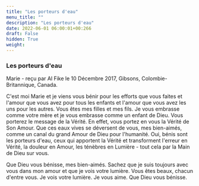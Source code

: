 ```yaml
---
title: "Les porteurs d'eau"
menu_title: ""
description: "Les porteurs d'eau"
date: 2022-06-01 06:00:01+00:266
draft: False
hidden: True
weight:
---
```

### Les porteurs d'eau

Marie - reçu par Al Fike le 10 Décembre 2017, Gibsons, Colombie-Britannique, Canada.

C'est moi Marie et je viens vous bénir pour les efforts que vous faites et l'amour que vous avez pour tous les enfants et l'amour que vous avez les uns pour les autres. Vous êtes mes filles et mes fils. Je vous embrasse comme votre mère et je vous embrasse comme un enfant de Dieu. Vous porterez le message de la Vérité. En effet, vous portez en vous la Vérité de Son Amour. Que ces eaux vives se déversent de vous, mes bien-aimés, comme un canal du grand Amour de Dieu pour l'humanité. Oui, bénis sont les porteurs d'eau, ceux qui apportent la Vérité et transforment l'erreur en Vérité, la douleur en Amour, les ténèbres en Lumière - tout cela par la Main de Dieu sur vous.

Que Dieu vous bénisse, mes bien-aimés. Sachez que je suis toujours avec vous dans mon amour et que je vois votre lumière. Vous êtes beaux, chacun d'entre vous. Je vois votre lumière. Je vous aime. Que Dieu vous bénisse.
